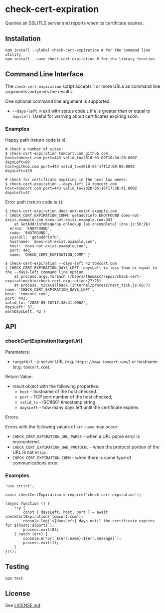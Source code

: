 # check-cert-expiration

Queries an SSL/TLS server and reports when its certificate expires.

## Installation

    npm install --global check-cert-expiration # for the command line utility
    npm install --save check-cert-expiration # for the library function

## Command Line Interface

The `check-cert-expiration` script accepts 1 or more URLs as command line arguments and prints the results.

One optional command line argument is supported:

- `--days-left N` exit with status code `1` if `N` is greater than or equal to `daysLeft`. Useful for warning about certificates expiring soon.

### Examples

Happy path (return code is `0`):

    # check a number of sites:
    $ check-cert-expiration tomcort.com github.com
    host=tomcort.com port=443 valid_to=2018-03-09T10:34:20.000Z daysLeft=89
    host=github.com port=443 valid_to=2018-05-17T12:00:00.000Z daysLeft=159

    # check for certificate expiring in the next two weeks:
    $ check-cert-expiration --days-left 14 tomcort.com
    host=tomcort.com port=443 valid_to=2020-05-16T17:38:41.000Z daysLeft=37

Error path (return code is `1`):

    $ check-cert-expiration does-not-exist.example.com
    { CHECK_CERT_EXPIRATION_COMM: getaddrinfo ENOTFOUND does-not-exist.example.com does-not-exist.example.com:443
        at GetAddrInfoReqWrap.onlookup [as oncomplete] (dns.js:56:26)
      errno: 'ENOTFOUND',
      code: 'ENOTFOUND',
      syscall: 'getaddrinfo',
      hostname: 'does-not-exist.example.com',
      host: 'does-not-exist.example.com',
      port: 443,
      name: 'CHECK_CERT_EXPIRATION_COMM' }

    $ check-cert-expiration --days-left 42 tomcort.com
    { CHECK_CERT_EXPIRATION_DAYS_LEFT: daysLeft is less than or equal to the --days-left command line option
        at process.argv.forEach (/Users/thomasc/repos/check-cert-expiration/bin/check-cert-expiration:27:25)
        at process._tickCallback (internal/process/next_tick.js:68:7)
    name: 'CHECK_CERT_EXPIRATION_DAYS_LEFT',
    host: 'tomcort.com',
    port: 443,
    valid_to: '2020-05-16T17:38:41.000Z',
    daysLeft: 37,
    warnDaysLeft: 42 }

## API

### checkCertExpiration(targetUrl)

Parameters:

* `targetUrl` - a server URL (e.g. `https://www.tomcort.com/`) or hostname (e.g. `tomcort.com`).

Return Value:

* result object with the following properties:
  * `host` - hostname of the host checked.
  * `port` - TCP port number of the host checked,
  * `valid_to` - ISO8601 timestamp string.
  * `daysLeft` - how many days left until the certificate expires.

Errors:

Errors with the following values of `err.name` may occur:
* `CHECK_CERT_EXPIRATION_URL_PARSE` - when a URL parse error is encountered.
* `CHECK_CERT_EXPIRATION_BAD_PROTOCOL` - when the protocol portion of the URL is not `https:`
* `CHECK_CERT_EXPIRATION_COMM` - when there is some type of communications error. 

### Examples

    'use strict';

    const checkCertExpiration = require('check-cert-expiration');

    (async function () {
        try {
            const { daysLeft, host, port } = await checkCertExpiration('tomcort.com');
            console.log(`${daysLeft} days until the certificate expires for ${host}:${port}`);
            process.exit(0);
        } catch (err) {
            console.error(`${err.name}:${err.message}`);
            process.exit(1);
        }
    })();

## Testing

    npm test

## License

See [LICENSE.md](https://github.com/tcort/check-cert-expiration/blob/master/LICENSE.md)
